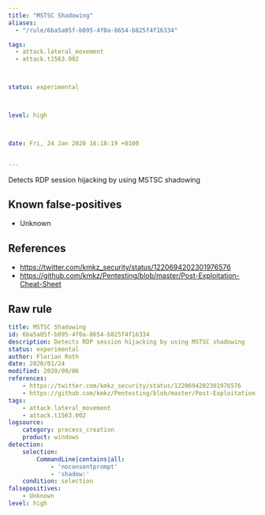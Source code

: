 ```yaml
---
title: "MSTSC Shadowing"
aliases:
  - "/rule/6ba5a05f-b095-4f0a-8654-b825f4f16334"

tags:
  - attack.lateral_movement
  - attack.t1563.002



status: experimental



level: high



date: Fri, 24 Jan 2020 16:18:19 +0100


---
```


Detects RDP session hijacking by using MSTSC shadowing

<!--more-->


## Known false-positives

* Unknown



## References

* https://twitter.com/kmkz_security/status/1220694202301976576
* https://github.com/kmkz/Pentesting/blob/master/Post-Exploitation-Cheat-Sheet


## Raw rule
```yaml
title: MSTSC Shadowing
id: 6ba5a05f-b095-4f0a-8654-b825f4f16334
description: Detects RDP session hijacking by using MSTSC shadowing
status: experimental
author: Florian Roth
date: 2020/01/24
modified: 2020/09/06
references:
    - https://twitter.com/kmkz_security/status/1220694202301976576
    - https://github.com/kmkz/Pentesting/blob/master/Post-Exploitation-Cheat-Sheet
tags:
    - attack.lateral_movement
    - attack.t1563.002    
logsource:
    category: process_creation
    product: windows
detection:
    selection:
        CommandLine|contains|all: 
            - 'noconsentprompt'
            - 'shadow:'
    condition: selection
falsepositives:
    - Unknown
level: high

```
